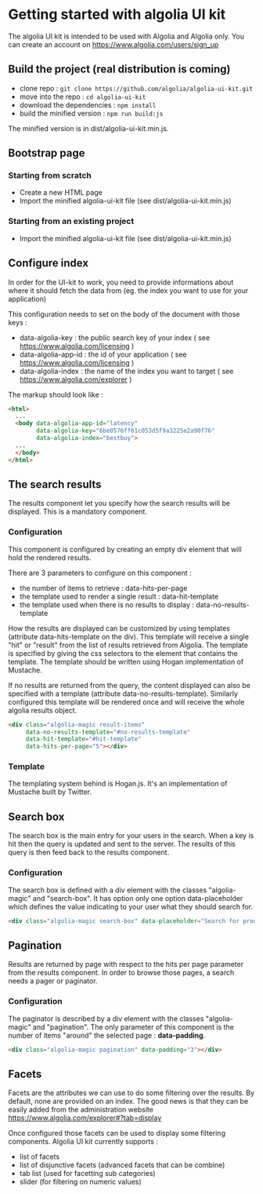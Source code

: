 # Getting started with algolia UI kit

The algolia UI kit is intended to be used with Algolia and Algolia only. You
can create an account on https://www.algolia.com/users/sign_up

## Build the project (real distribution is coming)

 - clone repo : `git clone https://github.com/algolia/algolia-ui-kit.git`
 - move into the repo : `cd algolia-ui-kit`
 - download the dependencies : `npm install`
 - build the minified version : `npm run build:js`

The minified version is in dist/algolia-ui-kit.min.js.

## Bootstrap page

### Starting from scratch

 - Create a new HTML page
 - Import the minified algolia-ui-kit file (see dist/algolia-ui-kit.min.js)

### Starting from an existing project

 - Import the minified algolia-ui-kit file (see dist/algolia-ui-kit.min.js)

## Configure index

In order for the UI-kit to work, you need to provide informations about where
it should fetch the data from (eg. the index you want to use for your application)

This configuration needs to set on the body of the document with those keys :
 - data-algolia-key : the public search key of your index ( see https://www.algolia.com/licensing )
 - data-algolia-app-id : the id of your application ( see https://www.algolia.com/licensing )
 - data-algolia-index : the name of the index you want to target ( see https://www.algolia.com/explorer )

The markup should look like : 

```html
<html>
  ...
  <body data-algolia-app-id="latency"
        data-algolia-key="6be0576ff61c053d5f9a3225e2a90f76"
        data-algolia-index="bestbuy">
  ...
  </body>
</html>
```

## The search results

The results component let you specify how the search results will be displayed.
This is a mandatory component.

### Configuration

This component is configured by creating an empty div element that will hold
the rendered results. 

There are 3 parameters to configure on this component :
 - the number of items to retrieve : data-hits-per-page
 - the template used to render a single result : data-hit-template
 - the template used when there is no results to display : data-no-results-template

How the results are displayed can be customized by using templates (attribute
data-hits-template on the div). This template will receive a single "hit" or
"result" from the list of results retrieved from Algolia. The template is 
specified by giving the css selectors to the element that contains the template.
The template should be written using Hogan implementation of Mustache.

If no results are returned from the query, the content displayed can also be
specified with a template (attribute data-no-results-template). Similarly configured
this template will be rendered once and will receive the whole algolia results
object.

```html
<div class="algolia-magic result-items"
     data-no-results-template="#no-results-template"
     data-hit-template="#hit-template"
     data-hits-per-page="5"></div>
```

### Template

The templating system behind is Hogan.js. It's an implementation of Mustache
built by Twitter.

## Search box

The search box is the main entry for your users in the search. When a key is hit
then the query is updated and sent to the server. The results of this query is
then feed back to the results component.

### Configuration

The search box is defined with a div element with the classes "algolia-magic" and
"search-box". It has option only one option data-placeholder which defines the
value indicating to your user what they should search for.

```html
<div class="algolia-magic search-box" data-placeholder="Search for products!"></div>
```

## Pagination

Results are returned by page with respect to the hits per page parameter from
the results component. In order to browse those pages, a search needs a pager
or paginator.

### Configuration

The paginator is described by a div element with the classes "algolia-magic" and
"pagination". The only parameter of this component is the number of items "around"
the selected page : **data-padding**.

```html
<div class="algolia-magic pagination" data-padding="3"></div>
```

## Facets

Facets are the attributes we can use to do some filtering over the results. By
default, none are provided on an index. The good news is that they can be easily
added from the administration website https://www.algolia.com/explorer#?tab=display

Once configured those facets can be used to display some filtering components.
Algolia UI kit currently supports :
 - list of facets
 - list of disjunctive facets (advanced facets that can be combine)
 - tab list (used for facetting sub categories)
 - slider (for filtering on numeric values)
